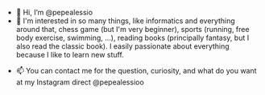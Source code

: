 - 👋 Hi, I’m @pepealessio
- 👀 I'm interested in so many things, like informatics and everything around that, chess game (but I'm very beginner), sports (running, free body exercise, swimming, ...), reading books (principally fantasy, but I also read the classic book). I easily passionate about everything because I like to learn new stuff.
<!--- - 🌱 I'm currently learning advanced fact about Artificial Intelligence at the University of Salerno as a PhD student. --->
- 📫 You can contact me for the question, curiosity, and what do you want at my Instagram direct @pepealessioo

<!---
pepealessio/pepealessio is a ✨ special ✨ repository because its `README.md` (this file) appears on your GitHub profile.
You can click the Preview link to take a look at your changes.
--->

